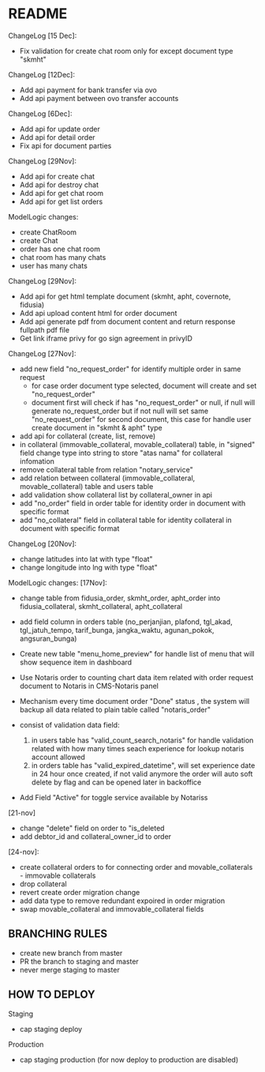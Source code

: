 # README
ChangeLog [15 Dec]:
* Fix validation for create chat room only for except document type "skmht"

ChangeLog [12Dec]:
* Add api payment for bank transfer via ovo
* Add api payment between ovo transfer accounts

ChangeLog [6Dec]:
* Add api for update order
* Add api for detail order
* Fix api for document parties

ChangeLog [29Nov]:
* Add api for create chat
* Add api for destroy chat
* Add api for get chat room
* Add api for get list orders

ModelLogic changes:
* create ChatRoom
* create Chat
* order has one chat room
* chat room has many chats
* user has many chats

ChangeLog [29Nov]:
* Add api for get html template document (skmht, apht, covernote, fidusia)
* Add api upload content html for order document
* Add api generate pdf from document content and return response fullpath pdf file
* Get link iframe privy for go sign agreement in privyID


ChangeLog [27Nov]:
* add new field "no_request_order" for identify multiple order in same request
    - for case order document type selected, document will create and set "no_request_order"
    - document first will check if has "no_request_order" or null, if null will generate no_request_order but if not null will set same "no_request_order" for second document, this case for handle user create document in "skmht & apht" type
* add api for collateral (create, list, remove)
* in collateral (immovable_collateral, movable_collateral) table, in "signed" field change type into string to store "atas nama" for collateral infomation
* remove collateral table from relation "notary_service"
* add relation between collateral (immovable_collateral, movable_collateral) table and users table
* add validation show collateral list by collateral_owner in api
* add "no_order" field in order table for identity order in document with specific format
* add "no_collateral" field in collateral table for identity collateral in document with specific format

ChangeLog [20Nov]:
* change latitudes into lat with type "float"
* change longitude into lng with type "float"

ModelLogic changes:
[17Nov]:
- change table from fidusia_order, skmht_order, apht_order into fidusia_collateral, skmht_collateral, apht_collateral
- add field column in orders table (no_perjanjian, plafond, tgl_akad, tgl_jatuh_tempo, tarif_bunga, jangka_waktu, agunan_pokok, angsuran_bunga)
- Create new table "menu_home_preview" for handle list of menu that will show sequence item in dashboard


- Use Notaris order to counting chart data item related with order request document to Notaris in CMS-Notaris panel
- Mechanism every time document order "Done" status , the system will backup all data related to plain table called "notaris_order"
- consist of validation data field:
    1. in users table has "valid_count_search_notaris" for handle validation related with how many times seach experience for lookup notaris account allowed
    2. in orders table has "valid_expired_datetime", will set experience date in 24 hour once created, if not valid anymore the order will auto soft delete by flag and can be opened later in backoffice
- Add Field "Active" for toggle service available by Notariss

[21-nov]
- change "delete" field on order to "is_deleted
- add debtor_id and collateral_owner_id to order

[24-nov]:
- create collateral orders to for connecting order and movable_collaterals - immovable collaterals
- drop collateral
- revert create order migration change
- add data type to remove redundant expoired in order migration
- swap movable_collateral and immovable_collateral fields


## BRANCHING RULES
* create new branch from master
* PR the branch to staging and master
* never merge staging to master

## HOW TO DEPLOY
Staging
* cap staging deploy

Production
* cap staging production (for now deploy to production are disabled)